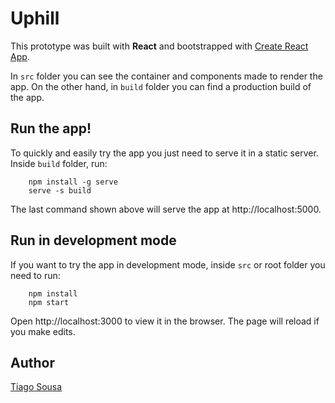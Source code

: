 # Uphill

This prototype was built with **React** and bootstrapped with [Create React App](https://github.com/facebook/create-react-app).

In `src` folder you can see the container and components made to render the app. On the other hand, in `build` folder you can find a production build of the app.

## Run the app!

To quickly and easily try the app you just need to serve it in a static server. Inside `build` folder, run:
```
	npm install -g serve
	serve -s build
```
The last command shown above will serve the app at http://localhost:5000.

## Run in development mode

If you want to try the app in development mode, inside `src` or root folder you need to run:
```
	npm install
	npm start
```
Open http://localhost:3000 to view it in the browser. The page will reload if you make edits.

## Author

[Tiago Sousa](https://github.com/TiagoPortfolio/)
